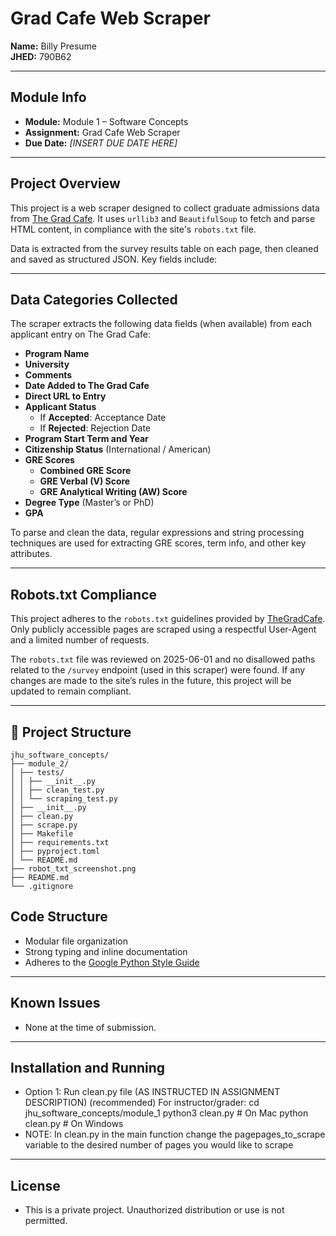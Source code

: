 # Grad Cafe Web Scraper

**Name:** Billy Presume  
**JHED:** 790B62  

---

## Module Info

- **Module:** Module 1 – Software Concepts  
- **Assignment:** Grad Cafe Web Scraper  
- **Due Date:** *[INSERT DUE DATE HERE]*

---

## Project Overview

This project is a web scraper designed to collect graduate admissions data from [The Grad Cafe](https://www.thegradcafe.com/). It uses `urllib3` and `BeautifulSoup` to fetch and parse HTML content, in compliance with the site's `robots.txt` file.

Data is extracted from the survey results table on each page, then cleaned and saved as structured JSON. Key fields include:

---

## Data Categories Collected

The scraper extracts the following data fields (when available) from each applicant entry on The Grad Cafe:

- **Program Name**
- **University**
- **Comments**
- **Date Added to The Grad Cafe**
- **Direct URL to Entry**
- **Applicant Status**
  - If **Accepted**: Acceptance Date
  - If **Rejected**: Rejection Date
- **Program Start Term and Year**
- **Citizenship Status** (International / American)
- **GRE Scores**  
  - **Combined GRE Score**
  - **GRE Verbal (V) Score**
  - **GRE Analytical Writing (AW) Score**
- **Degree Type** (Master’s or PhD)
- **GPA**

To parse and clean the data, regular expressions and string processing techniques are used for extracting GRE scores, term info, and other key attributes.

---

## Robots.txt Compliance

This project adheres to the `robots.txt` guidelines provided by [TheGradCafe](https://www.thegradcafe.com/robots.txt). Only publicly accessible pages are scraped using a respectful User-Agent and a limited number of requests.

The `robots.txt` file was reviewed on 2025-06-01 and no disallowed paths related to the `/survey` endpoint (used in this scraper) were found. If any changes are made to the site’s rules in the future, this project will be updated to remain compliant.

---

## 📁 Project Structure

```text
jhu_software_concepts/
├── module_2/
│ ├── tests/
│ │ ├── __init__.py
│ │ ├── clean_test.py
│ │ └── scraping_test.py
│ ├── __init__.py
│ ├── clean.py
│ ├── scrape.py
│ ├── Makefile
│ ├── requirements.txt
│ ├── pyproject.toml
│ └── README.md
├── robot_txt_screenshot.png
├── README.md
└── .gitignore
```

## Code Structure

- Modular file organization
- Strong typing and inline documentation
- Adheres to the [Google Python Style Guide](https://google.github.io/styleguide/pyguide.html)

---

## Known Issues

- None at the time of submission.

---

## Installation and Running 

- Option 1: Run clean.py file (AS INSTRUCTED IN ASSIGNMENT DESCRIPTION) (recommended)
  For instructor/grader:
    cd jhu_software_concepts/module_1
    python3 clean.py  # On Mac
    python clean.py   # On Windows
- NOTE: In clean.py in the main function change the pagepages_to_scrape variable to the desired number of pages you would like to scrape

---

## License

- This is a private project. Unauthorized distribution or use is not permitted.